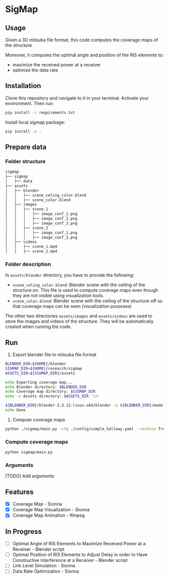 # SigMap

## Usage

Given a 3D mitsuba file format, this code computes the coverage maps of the structure

Moreover, it computes the optimal angle and position of the RIS elements to:

- maximize the received power at a receiver
- optimize the data rate

## Installation

Clone this repository and navigate to it in your terminal. Activate your environment. Then run:

```bash
pip install -r requirements.txt
```

Install local sigmap package:

```bash
pip install -e .
```

## Prepare data

### Folder structure

``` bash
sigmap
├── sigmap
│   ├── data
├── assets
│   ├── blender
│   │   ├── scene_celing_color.blend
│   │   ├── scene_color.blend
│   ├── images
│   │   ├── scene_1
│   │   │   ├── image_conf_1.png
│   │   │   ├── image_conf_2.png
│   │   │   ├── image_conf_3.png
│   │   ├── scene_2
│   │   │   ├── image_conf_1.png
│   │   │   ├── image_conf_2.png
│   ├── videos
│   │   ├── scene_1.mp4
│   │   ├── scene_2.mp4

```

### Folder description

In `assets/blender` directory, you have to provide the following:

- `scene_celing_color.blend`: Blender scene with the ceiling of the structure on. This file is used to compute coverage maps even though they are not visible using visualization tools.
- `scene_color.blend`: Blender scene with the ceiling of the structure off so that coverage maps can be seen (visualization purposes)

The other two directories `assets/images` and `assets/videos` are used to store the images and videos of the structure. They will be automatically created when running the code.

## Run

1. Export blender file to mitsuba file format

```bash
BLENDER_DIR=${HOME}/blender
SIGMAP_DIR=${HOME}/research/sigmap
ASSETS_DIR=${SIGMAP_DIR}/assets

echo Exporting coverage map...
echo Blender directory: $BLENDER_DIR
echo Coverage map directory: $SIGMAP_DIR
echo -e Assets directory: $ASSETS_DIR '\n'

${BLENDER_DIR}/blender-3.3.12-linux-x64/blender -b ${BLENDER_DIR}/models/simple_hallway_color.blend --python ${SIGMAP_DIR}/sigmap/blender_script/hallway.py -- -cfg ${SIGMAP_DIR}/config/simple_hallway.yaml -o ${ASSETS_DIR}/blender
echo Done
```

1. Compute coverage maps

```bash
python ./sigmap/main.py -cfg ./config/simple_hallway.yaml --verbose True --video_enable False
```

### Compute coverage maps

```bash
python sigmap/main.py 
```

### Arguments

[TODO] Add arguments

## Features

- [x] Coverage Map - Sionna
- [x] Coverage Map Visualization - Sionna
- [x] Coverage Map Animation - ffmpeg

## In Progress

- [ ] Optimal Angle of RIS Elements to Maximize Received Power at a Receiver - Blender script
- [ ] Optimal Position of RIS Elements to Adjust Delay in order to Have Constructive Interference at a Receiver - Blender script
- [ ] Link Level Simulation - Sionna
- [ ] Data Rate Optimization - Sionna
